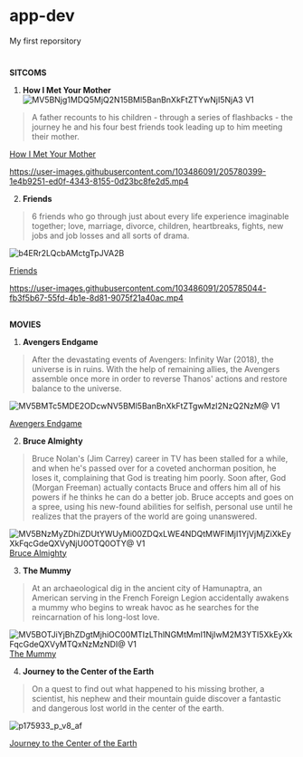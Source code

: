 # app-dev
My first reporsitory 
#
**SITCOMS**

1. **How I Met Your Mother**
![MV5BNjg1MDQ5MjQ2N15BMl5BanBnXkFtZTYwNjI5NjA3 _V1_](https://user-images.githubusercontent.com/103486091/205773994-8b17e0fd-5d99-4f25-b70c-4b89735a5bd3.jpg)
>A father recounts to his children - through a series of flashbacks - the journey he and his four best friends took leading up to him meeting their mother. 

[How I Met Your Mother](https://www.imdb.com/title/tt0460649/) 

https://user-images.githubusercontent.com/103486091/205780399-1e4b9251-ed0f-4343-8155-0d23bc8fe2d5.mp4



2. **Friends**

> 6 friends who go through just about every life experience imaginable together; love, marriage, divorce, children, heartbreaks, fights, new jobs and job losses and all sorts of drama.

![b4ERr2LQcbAMctgTpJVA2B](https://user-images.githubusercontent.com/103486091/205781628-a6f7d625-2ea4-45a9-9b05-8b00fd685147.jpg)

[Friends](https://www.imdb.com/title/tt0108778/?ref_=nv_sr_srsg_0) 


https://user-images.githubusercontent.com/103486091/205785044-fb3f5b67-55fd-4b1e-8d81-9075f21a40ac.mp4


## 

**MOVIES**


1. **Avengers Endgame**

> After the devastating events of Avengers: Infinity War (2018), the universe is in ruins. With the help of remaining allies, the Avengers assemble once more in order to reverse Thanos' actions and restore balance to the universe.

![MV5BMTc5MDE2ODcwNV5BMl5BanBnXkFtZTgwMzI2NzQ2NzM@ _V1_](https://user-images.githubusercontent.com/103486091/205786954-5988d297-d864-4e70-baf5-172d0522ea08.jpg)


[Avengers Endgame](https://www.imdb.com/title/tt4154796/?ref_=nv_sr_srsg_0)


2. **Bruce Almighty**

> Bruce Nolan's (Jim Carrey) career in TV has been stalled for a while, and when he's passed over for a coveted anchorman position, he loses it, complaining that God is treating him poorly. Soon after, God (Morgan Freeman) actually contacts Bruce and offers him all of his powers if he thinks he can do a better job. Bruce accepts and goes on a spree, using his new-found abilities for selfish, personal use until he realizes that the prayers of the world are going unanswered.

![MV5BNzMyZDhiZDUtYWUyMi00ZDQxLWE4NDQtMWFlMjI1YjVjMjZiXkEyXkFqcGdeQXVyNjU0OTQ0OTY@ _V1_](https://user-images.githubusercontent.com/103486091/205787558-65822704-908c-48b7-afd0-9c33865ac51c.jpg)
[Bruce Almighty](https://www.imdb.com/title/tt0315327/?ref_=nv_sr_srsg_0)


3. **The Mummy**

> At an archaeological dig in the ancient city of Hamunaptra, an American serving in the French Foreign Legion accidentally awakens a mummy who begins to wreak havoc as he searches for the reincarnation of his long-lost love.


![MV5BOTJiYjBhZDgtMjhiOC00MTIzLThlNGMtMmI1NjIwM2M3YTI5XkEyXkFqcGdeQXVyMTQxNzMzNDI@ _V1_](https://user-images.githubusercontent.com/103486091/205789824-bfa823a4-18a3-4276-a311-1283034c94ff.jpg)
[The Mummy](https://www.imdb.com/title/tt0120616/?ref_=nv_sr_srsg_0)


4. **Journey to the Center of the Earth**

> On a quest to find out what happened to his missing brother, a scientist, his nephew and their mountain guide discover a fantastic and dangerous lost world in the center of the earth.

![p175933_p_v8_af](https://user-images.githubusercontent.com/103486091/205790515-63befb4b-1317-43f9-a552-d209d8ebb3cc.jpg)

[Journey to the Center of the Earth](https://www.imdb.com/title/tt0373051/?ref_=nv_sr_srsg_0)














